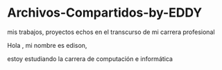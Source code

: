 # Archivos-Compartidos-by-EDDY
mis trabajos, proyectos echos en el transcurso de mi carrera profesional


Hola , mi nombre es edison, 

estoy estudiando la carrera de computación e informática
